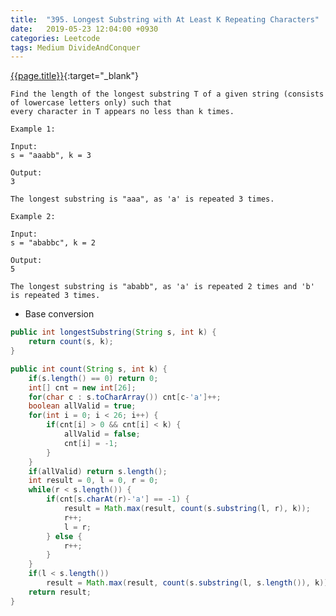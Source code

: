 ```yaml
---
title:  "395. Longest Substring with At Least K Repeating Characters"
date:   2019-05-23 12:04:00 +0930
categories: Leetcode
tags: Medium DivideAndConquer
---
```


[{{page.title}}](https://leetcode.com/problems/longest-substring-with-at-least-k-repeating-characters/){:target="_blank"}

    Find the length of the longest substring T of a given string (consists of lowercase letters only) such that
    every character in T appears no less than k times.

    Example 1:

    Input:
    s = "aaabb", k = 3

    Output:
    3

    The longest substring is "aaa", as 'a' is repeated 3 times.

    Example 2:

    Input:
    s = "ababbc", k = 2

    Output:
    5

    The longest substring is "ababb", as 'a' is repeated 2 times and 'b' is repeated 3 times.



* Base conversion

```java
public int longestSubstring(String s, int k) {
    return count(s, k);
}

public int count(String s, int k) {
    if(s.length() == 0) return 0;
    int[] cnt = new int[26];
    for(char c : s.toCharArray()) cnt[c-'a']++;
    boolean allValid = true;
    for(int i = 0; i < 26; i++) {
        if(cnt[i] > 0 && cnt[i] < k) {
            allValid = false;
            cnt[i] = -1;
        }
    }
    if(allValid) return s.length();
    int result = 0, l = 0, r = 0;
    while(r < s.length()) {
        if(cnt[s.charAt(r)-'a'] == -1) {
            result = Math.max(result, count(s.substring(l, r), k));
            r++;
            l = r;
        } else {
            r++;
        }
    }
    if(l < s.length())
        result = Math.max(result, count(s.substring(l, s.length()), k));
    return result;
}
```
